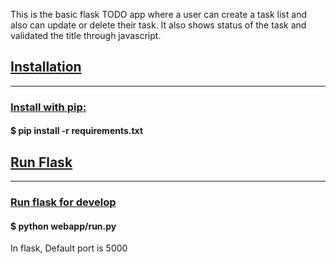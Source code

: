<p>This is the basic flask TODO app where a user can create a task list and also can update or delete their task. It also shows status of the task and validated the title through javascript.</p>

<h2><a href="#">Installation</a></h2>
<hr>
<h3><a href="#">Install with pip:</a></h3>
<h4>$ pip install -r requirements.txt</h4>

<h2><a href="#">Run Flask</a></h2>
<hr>
<h3><a href="#">Run flask for develop</a></h3>
<h4>$ python webapp/run.py</h4>
<p>In flask, Default port is 5000</p>
